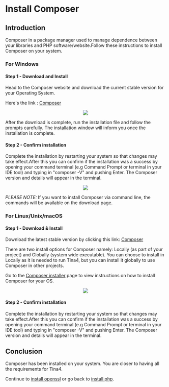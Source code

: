 <!--
// Tina4 : This Is Not Another Framework
// Created with : PHPStorm
// User : andrevanzuydam
// Copyright (C)
// Contact : andre@codeinfinity.co.za
-->
# Install Composer
## Introduction

Composer in a package manager used to manage dependence between your libraries and PHP software/website.Follow these instructions to install Composer on your system. 

### For Windows

#### Step 1 - Download and Install
 
Head to the Composer website and download the current stable version for your Operating System.

Here's the link : [Composer](https://getcomposer.org/Composer-Setup.exe)

<div align="center" alt="Download Composer">
    <img src="images/composer.png">
</div>
 
After the download is complete, run the installation file and follow the prompts carefully. The installation window will inform you once the installation is complete.

#### Step 2 - Confirm installation 

Complete the installation by restarting your system so that changes may take effect.After this you can confirm if the installation was a success by opening your command terminal (e.g Command Prompt or terminal in your IDE tool) and typing in "composer -V" and pushing Enter. The Composer version and details will appear in the terminal.

<div align="center" alt="Confirm Successful Composer Installation">
    <img src="images/composer1.png">
</div>

*PLEASE NOTE:* If you want to install Composer via command line, the commands will be available on the download page.

### For Linux/Unix/macOS

#### Step 1 - Download & Install
 
Download the latest stable version by clicking this link: [Composer](https://getcomposer.org/doc/00-intro.md#installation-linux-unix-macos)

There are two install options for Composer namely: Locally (as part of your project) and Globally (system wide executable). You can choose to install in Locally as it is needed to run Tina4, but you can install it globally to use Composer in other projects. 

Go to the [Composer installer](https://getcomposer.org/doc/00-intro.md#installation-linux-unix-macos) page to view instructions on how to install Composer for your OS.

<div align="center" alt="Composer Installation Information">
    <img src="images/composer2.png">
</div>

#### Step 2 - Confirm installation 

Complete the installation by restarting your system so that changes may take effect.After this you can confirm if the installation was a success by opening your command terminal (e.g Command Prompt or terminal in your IDE tool) and typing in "composer -V" and pushing Enter. The Composer version and details will appear in the terminal.

## Conclusion

Composer has been installed on your system. You are closer to having all the requirements for Tina4.

Continue to [install openssl](/installation/install-openssl.md) or go back to [install php](/installation/install-php.md).

